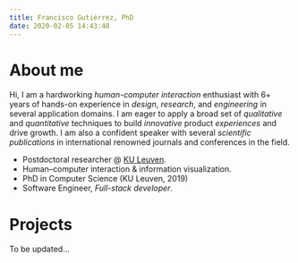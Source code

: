 ```yaml
---
title: Francisco Gutiérrez, PhD
date: 2020-02-05 14:43:48
---
```


# About me

Hi, I am a hardworking *human-computer interaction* enthusiast with 6+ years of hands-on experience in *design*, *research*, and *engineering* in several application domains. I am eager to apply a broad set of *qualitative* and *quantitative* techniques to build *innovative* product *experiences* and drive growth. I am also a confident speaker with several *scientific publications* in international renowned journals and conferences in the field.

- Postdoctoral researcher @ [KU Leuven](http://augment.cs.kuleuven.be/).
- Human–computer interaction & information visualization.
- PhD in Computer Science (KU Leuven, 2019)
- Software Engineer, *Full-stack developer*.

# Projects

To be updated...
